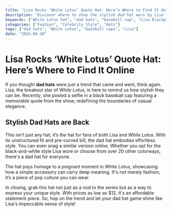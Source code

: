 ```yaml
---
title: "Lisa Rocks ‘White Lotus’ Quote Hat: Here’s Where to Find It Online"
description: "Discover where to shop the stylish dad hat worn by Lisa from White Lotus, featuring a unique quote."
keywords: ["White Lotus hat", "dad hats", "baseball cap", "Lisa Blackpink merchandise"]
categories: ["Fashion", "Celebrity Style", "Hats"]
tags: ["dad hats", "White Lotus", "baseball caps", "Lisa"]
date: "2025-04-10"
---
```


# Lisa Rocks ‘White Lotus’ Quote Hat: Here’s Where to Find It Online

If you thought **dad hats** were just a trend that came and went, think again. Lisa, the breakout star of *White Lotus*, is here to remind us how stylish they can be. Recently, she posted a selfie in a black baseball cap featuring a memorable quote from the show, redefining the boundaries of casual elegance.

## Stylish Dad Hats are Back

This isn’t just any hat; it’s *the* hat for fans of both Lisa and *White Lotus*. With its unstructured fit and pre-curved bill, the dad hat embodies effortless style. You can even snag a similar version online. Whether you opt for the black-and-white style Lisa wore or choose from over 20 other colorways, there's a dad hat for everyone.

The hat pays homage to a poignant moment in *White Lotus*, showcasing how a simple accessory can carry deep meaning. It's not merely fashion; it’s a piece of pop culture you can wear.

In closing, grab this hat not just as a nod to the series but as a way to express your unique style. With prices as low as $12, it's an affordable statement piece. So, hop on the trend and let your dad hat game shine like Lisa's impeccable sense of style!